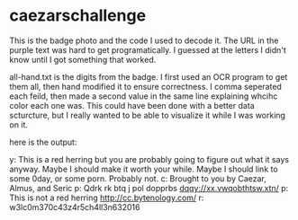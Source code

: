 # caezarschallenge

This is the badge photo and the code I used to decode it. The URL in the purple text was hard to get programatically.
I guessed at the letters I didn't know until I got something that worked.

all-hand.txt is the digits from the badge.  I first used an OCR program to get them all, then hand modified it to ensure correctness. I comma seperated each feild, then made a second value in the same line explaining whcihc color each one was. This could have been done with a better data scturcture, but I really wanted to be able to visualize it while I was working on it.

here is the output:

y:  This is a red herring but you are probably going to figure out what it says anyway. Maybe I should make it worth your while. Maybe I should link to some 0day, or some porn. Probably not.
c:  Brought to you by Caezar, Almus, and Seric
p:  Qdrk rk btq j pol dopprbs <dqqy://xx.vwqobthtsw.xtn/>
p:  This is not a red herring <http://cc.bytenology.com/>
r:  w3lc0m370c43z4r5ch4ll3n632016
